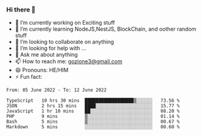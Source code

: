 ### Hi there 👋

<!--
**charlieScript/charlieScript** is a ✨ _special_ ✨ repository because its `README.md` (this file) appears on your GitHub profile.

Here are some ideas to get you started: -->

- 🔭 I’m currently working on Exciting stuff
- 🌱 I’m currently learning NodeJS,NestJS, BlockChain, and oother random stuff
- 👯 I’m looking to collaborate on anything
- 🤔 I’m looking for help with ...
- 💬 Ask me about anything
- 📫 How to reach me: gozione3@gmail.com
- 😄 Pronouns: HE/HIM
- ⚡ Fun fact: 
<!--START_SECTION:waka-->

```text
From: 05 June 2022 - To: 12 June 2022

TypeScript   10 hrs 30 mins  ██████████████████▒░░░░░░   73.56 %
JSON         2 hrs 15 mins   ████░░░░░░░░░░░░░░░░░░░░░   15.77 %
JavaScript   1 hr 10 mins    ██░░░░░░░░░░░░░░░░░░░░░░░   08.20 %
PHP          9 mins          ▒░░░░░░░░░░░░░░░░░░░░░░░░   01.14 %
Bash         5 mins          ▒░░░░░░░░░░░░░░░░░░░░░░░░   00.67 %
Markdown     5 mins          ░░░░░░░░░░░░░░░░░░░░░░░░░   00.60 %
```

<!--END_SECTION:waka-->
